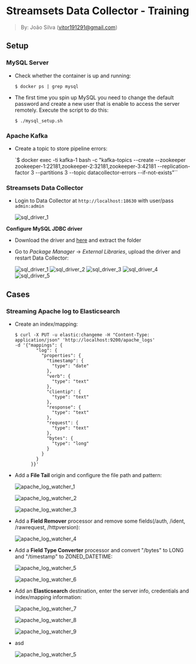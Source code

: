 # Streamsets Data Collector - Training
> By: João Silva (vitor191291@gmail.com)

## Setup
### MySQL Server
- Check whether the container is up and running:

  `$ docker ps | grep mysql`

- The first time you spin up MySQL you need to change the default password and create a new user that is enable to access the server remotely. Execute the script to do this:

  `$ ./mysql_setup.sh`

### Apache Kafka
- Create a topic to store pipeline errors:

  `$ docker exec -ti kafka-1 bash -c "kafka-topics --create --zookeeper zookeeper-1:22181,zookeeper-2:32181,zookeeper-3:42181 --replication-factor 3 --partitions 3 --topic datacollector-errors --if-not-exists"``


### Streamsets Data Collector
- Login to Data Collector at `http://localhost:18630` with user/pass `admin:admin`

  ![sql_driver_1](https://i.imgur.com/io4efEV.png)

**Configure MySQL JDBC driver**
- Download the driver and [here](https://dev.mysql.com/get/Downloads/Connector-J/mysql-connector-java-5.1.47.zip) and extract the folder

- Go to *Package Manager* -> *External Libraries*, upload the driver and restart Data Collector:

  ![sql_driver_1](https://i.imgur.com/lwIQNAo.png)
  ![sql_driver_2](https://i.imgur.com/VteFwQN.png)
  ![sql_driver_3](https://i.imgur.com/FE1GeJG.png)
  ![sql_driver_4](https://i.imgur.com/h7vot7J.png)
  ![sql_driver_5](https://i.imgur.com/k7waJ58.png)

## Cases
### Streaming Apache log to Elasticsearch
- Create an index/mapping:

  ```
  $ curl -X PUT -u elastic:changeme -H "Content-Type: application/json" 'http://localhost:9200/apache_logs'
  -d '{"mappings": {
          "log": {
            "properties": {
              "timestamp": {
                "type": "date"
              },
              "verb": {
                "type": "text"
              },
              "clientip": {
                "type": "text"
              },
              "response": {
                "type": "text"
              },
              "request": {
                "type": "text"
              },
              "bytes": {
                "type": "long"
              }
            }
          }
        }}'
  ```

- Add a **File Tail** origin and configure the file path and pattern:

  ![apache_log_watcher_1](https://i.imgur.com/H1bVVxP.png)

  ![apache_log_watcher_2](https://i.imgur.com/CUIUo7E.png)

  ![apache_log_watcher_3](https://i.imgur.com/h486uiW.png)

- Add a **Field Remover** processor and remove some fields(/auth, /ident, /rawrequest, /httpversion):

  ![apache_log_watcher_4](https://i.imgur.com/IVi3ulm.png)

- Add a **Field Type Converter** processor and convert "/bytes" to LONG and "/timestamp" to ZONED_DATETIME:

  ![apache_log_watcher_5](https://i.imgur.com/zvHa6rl.png)

  ![apache_log_watcher_6](https://i.imgur.com/VGIY2sq.png)

- Add an **Elasticsearch** destination, enter the server info, credentials and index/mapping information:

  ![apache_log_watcher_7](https://i.imgur.com/xGcUGkI.png)

  ![apache_log_watcher_8](https://i.imgur.com/nLOAE1s.png)
  
  ![apache_log_watcher_9](https://i.imgur.com/5l5kC57.png)

- asd

  ![apache_log_watcher_5]()
